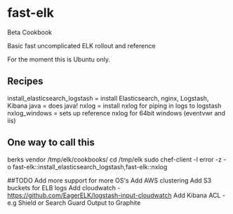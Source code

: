 # fast-elk

Beta Cookbook

Basic fast uncomplicated ELK rollout and reference

For the moment this is Ubuntu only.

## Recipes
install\_elasticsearch\_logstash = install Elasticsearch, nginx, Logstash, Kibana
java = does java!
nxlog = install nxlog for piping in logs to logstash
nxlog\_windows = sets up reference nxlog for 64bit windows (eventvwr and iis)


## One way to call this
berks vendor /tmp/elk/cookbooks/
cd /tmp/elk
sudo chef-client -l error -z -o fast-elk::install\_elasticsearch\_logstash,fast-elk::nxlog

##TODO
Add more support for more OS's
Add AWS clustering
Add S3 buckets for ELB logs
Add cloudwatch - https://github.com/EagerELK/logstash-input-cloudwatch
Add Kibana ACL - e.g Shield or Search Guard
Output to Graphite 
